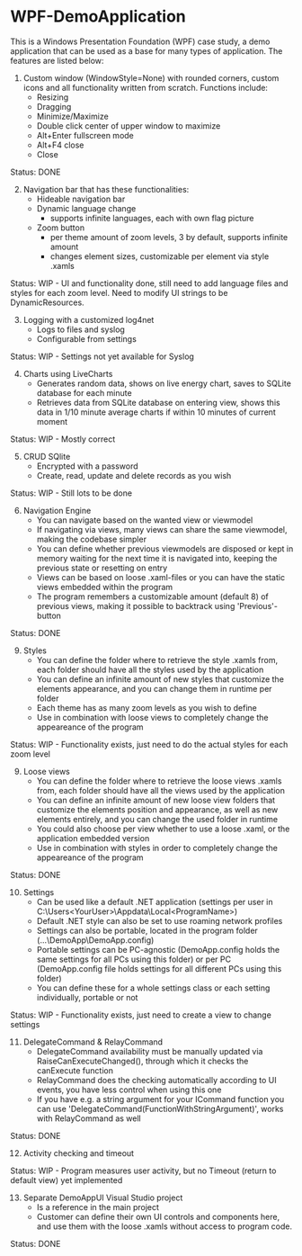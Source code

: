 # WPF-DemoApplication

This is a Windows Presentation Foundation (WPF) case study, a demo application that can be used as a base for many types of application. The features are listed below:

1) Custom window (WindowStyle=None) with rounded corners, custom icons and all functionality written from scratch.
   Functions include:
	- Resizing
	- Dragging
	- Minimize/Maximize
	- Double click center of upper window to maximize
	- Alt+Enter fullscreen mode
	- Alt+F4 close
	- Close
	
Status: DONE

2) Navigation bar that has these functionalities:
	- Hideable navigation bar
	- Dynamic language change 
		- supports infinite languages, each with own flag picture
	- Zoom button 
		- per theme amount of zoom levels, 3 by default, supports infinite amount
		- changes element sizes, customizable per element via style .xamls
	
Status: WIP - UI and functionality done, still need to add language files and styles for each zoom level. Need to modify UI strings to be DynamicResources.


3) Logging with a customized log4net 
	- Logs to files and syslog
	- Configurable from settings
	
Status: WIP - Settings not yet available for Syslog

4) Charts using LiveCharts
	- Generates random data, shows on live energy chart, saves to SQLite database for each minute
	- Retrieves data from SQLite database on entering view, shows this data in 1/10 minute average charts if within 10 minutes of current moment
	
Status: WIP - Mostly correct

5) CRUD SQlite
	- Encrypted with a password
	- Create, read, update and delete records as you wish

Status: WIP - Still lots to be done


6) Navigation Engine
	- You can navigate based on the wanted view or viewmodel
	- If navigating via views, many views can share the same viewmodel, making the codebase simpler
	- You can define whether previous viewmodels are disposed or kept in memory waiting for the next time it is navigated into, keeping the previous state or resetting on entry
	- Views can be based on loose .xaml-files or you can have the static views embedded within the program
	- The program remembers a customizable amount (default 8) of previous views, making it possible to backtrack using 'Previous'-button

Status: DONE

9) Styles
	- You can define the folder where to retrieve the style .xamls from, each folder should have all the styles used by the application
	- You can define an infinite amount of new styles that customize the elements appearance, and you can change them in runtime per folder
	- Each theme has as many zoom levels as you wish to define
	- Use in combination with loose views to completely change the appeareance of the program

Status: WIP - Functionality exists, just need to do the actual styles for each zoom level

9) Loose views
	- You can define the folder where to retrieve the loose views .xamls from, each folder should have all the views used by the application
	- You can define an infinite amount of new loose view folders that customize the elements position and appearance, as well as new elements entirely, and you can change the used folder in runtime
	- You could also choose per view whether to use a loose .xaml, or the application embedded version
	- Use in combination with styles in order to completely change the appeareance of the program

Status: DONE

10) Settings
	- Can be used like a default .NET application (settings per user in C:\Users\<YourUser>\Appdata\Local\<ProgramName>)
	- Default .NET style can also be set to use roaming network profiles
	- Settings can also be portable, located in the program folder (...\DemoApp\DemoApp.config)
	- Portable settings can be PC-agnostic (DemoApp.config holds the same settings for all PCs using this folder) or per PC (DemoApp.config file holds settings for all different PCs using this folder)
	- You can define these for a whole settings class or each setting individually, portable or not

Status: WIP - Functionality exists, just need to create a view to change settings

11) DelegateCommand & RelayCommand
	- DelegateCommand availability must be manually updated via RaiseCanExecuteChanged(), through which it checks the canExecute function
	- RelayCommand does the checking automatically according to UI events, you have less control when using this one
	- If you have e.g. a string argument for your ICommand function you can use 'DelegateCommand<string>(FunctionWithStringArgument)', works with RelayCommand as well

Status: DONE

12) Activity checking and timeout

Status: WIP - Program measures user activity, but no Timeout (return to default view) yet implemented

13) Separate DemoAppUI Visual Studio project
	- Is a reference in the main project
	- Customer can define their own UI controls and components here, and use them with the loose .xamls without access to program code.

Status: DONE
